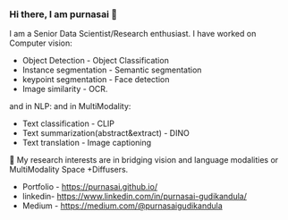 ### Hi there, I am purnasai 👋

I am a Senior Data Scientist/Research enthusiast. I have worked on Computer vision:
- Object Detection                                - Object Classification
- Instance segmentation                           - Semantic segmentation
- keypoint segmentation                           - Face detection
- Image similarity                                - OCR.

and in NLP:                                        and in MultiModality:
- Text classification                                - CLIP
- Text summarization(abstract&extract)               - DINO
- Text translation                                   - Image captioning

🔬 My research interests are in bridging vision and language modalities or MultiModality Space +Diffusers.

- Portfolio - https://purnasai.github.io/
- linkedin- https://www.linkedin.com/in/purnasai-gudikandula/
- Medium - https://medium.com/@purnasaigudikandula
